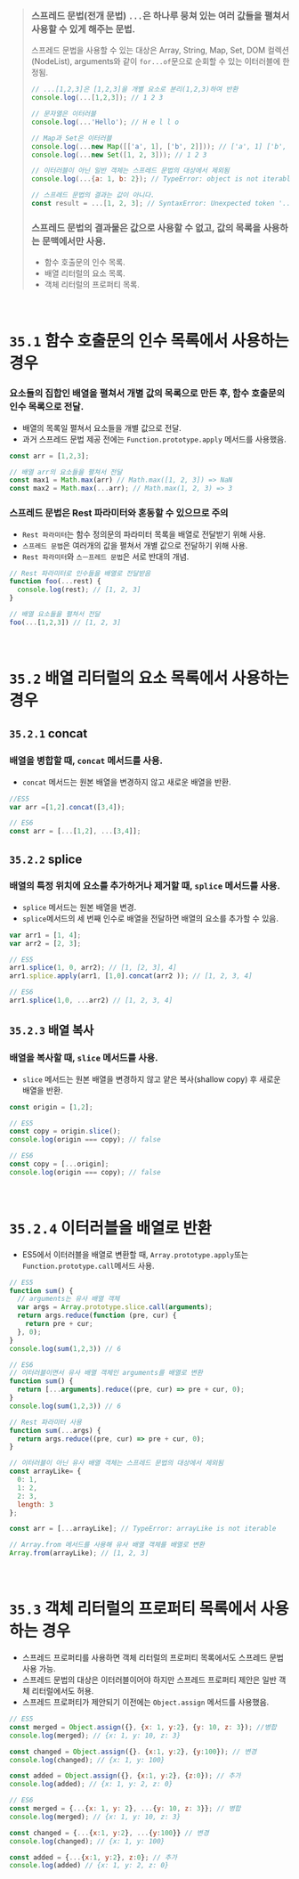 > ### 스프레드 문법(전개 문법) `...`은 하나루 뭉쳐 있는 여러 값들을 펼쳐서 사용할 수 있게 해주는 문법.
> 스프레드 문법을 사용할 수 있는 대상은 Array, String, Map, Set, DOM 컬렉션(NodeList), arguments와 같이  `for...of`문으로 순회할 수 있는 이터러블에 한정됨.
> ```js
> // ...[1,2,3]은 [1,2,3]을 개별 요소로 분리(1,2,3)하여 반환
> console.log(...[1,2,3]); // 1 2 3
>
> // 문자열은 이터러블
> console.log(...'Hello'); // H e l l o
>
> // Map과 Set은 이터러블
> console.log(...new Map([['a', 1], ['b', 2]])); // ['a', 1] ['b', 2]
> console.log(...new Set([1, 2, 3])); // 1 2 3
>
> // 이터러블이 아닌 일반 객체는 스프레드 문법의 대상에서 제외됨
> console.log(...{a: 1, b: 2}); // TypeError: object is not iterable
>
> // 스프레드 문법의 결과는 값이 아니다.
> const result = ...[1, 2, 3]; // SyntaxError: Unexpected token '...'
> ```
> ### 스프레드 문법의 결과물은 값으로 사용할 수 없고, 값의 목록을 사용하는 문맥에서만 사용.
> - 함수 호출문의 인수 목록.
> - 배열 리터럴의 요소 목록.
> - 객체 리터럴의 프로퍼티 목록.

<br/>

# `35.1` 함수 호출문의 인수 목록에서 사용하는 경우
### 요소들의 집합인 배열을 펼쳐서 개별 값의 목록으로 만든 후, 함수 호출문의 인수 목록으로 전달.
- 배열의 목록일 펼쳐서 요소들을 개별 값으로 전달.
- 과거 스프레드 문법 제공 전에는 `Function.prototype.apply` 메서드를 사용했음.
```js
const arr = [1,2,3];

// 배열 arr의 요소들을 펼쳐서 전달
const max1 = Math.max(arr) // Math.max([1, 2, 3]) => NaN
const max2 = Math.max(...arr); // Math.max(1, 2, 3) => 3
```
### 스프레드 문법은 Rest 파라미터와 혼동할 수 있으므로 주의
- `Rest 파라미터`는 함수 정의문의 파라미터 목록을 배열로 전달받기 위해 사용.
- `스프레드 문법`은 여러개의 값을 펼쳐서 개별 값으로 전달하기 위해 사용.
- `Rest 파라미터`와 `스ㅡ프레드 문법`은 서로 반대의 개념.
```js
// Rest 파라미터로 인수들을 배열로 전달받음
function foo(...rest) {
  console.log(rest); // [1, 2, 3]
}

// 배열 요소들을 펼쳐서 전달
foo(...[1,2,3]) // [1, 2, 3]
```

<br/>

# `35.2` 배열 리터럴의 요소 목록에서 사용하는 경우
## `35.2.1` concat
### 배열을 병합할 때, `concat` 메서드를 사용.
- `concat` 메서드는 원본 배열을 변경하지 않고 새로운 배열을 반환.
```js
//ES5
var arr =[1,2].concat([3,4]);

// ES6
const arr = [...[1,2], ...[3,4]];
```

## `35.2.2` splice
### 배열의 특정 위치에 요소를 추가하거나 제거할 때, `splice` 메서드를 사용.
- `splice` 메서드는 원본 배열을 변경.
- `splice`메서드의 세 번째 인수로 배열을 전달하면 배열의 요소를 추가할 수 있음.
```js
var arr1 = [1, 4];
var arr2 = [2, 3];

// ES5
arr1.splice(1, 0, arr2); // [1, [2, 3], 4]
arr1.splice.apply(arr1, [1,0].concat(arr2 )); // [1, 2, 3, 4]

// ES6
arr1.splice(1,0, ...arr2) // [1, 2, 3, 4]
```

## `35.2.3` 배열 복사
### 배열을 복사할 때, `slice` 메서드를 사용.
- `slice` 메서드는 원본 배열을 변경하지 않고 얕은 복사(shallow copy) 후 새로운 배열을 반환.

```js
const origin = [1,2];

// ES5
const copy = origin.slice();
console.log(origin === copy); // false

// ES6
const copy = [...origin];
console.log(origin === copy); // false
```

<br/>

# `35.2.4` 이터러블을 배열로 반환
-  ES5에서 이터러블을 배열로 변환할 때, `Array.prototype.apply`또는 `Function.prototype.call`메서드 사용.
```js
// ES5
function sum() {
  // arguments는 유사 배열 객체
  var args = Array.prototype.slice.call(arguments);
  return args.reduce(function (pre, cur) {
    return pre + cur;
  }, 0);
}
console.log(sum(1,2,3)) // 6

// ES6
// 이터러블이면서 유사 배열 객체인 arguments를 배열로 변환
function sum() {
  return [...arguments].reduce((pre, cur) => pre + cur, 0);
}
console.log(sum(1,2,3)) // 6

// Rest 파라미터 사용
function sum(...args) {
  return args.reduce((pre, cur) => pre + cur, 0);
}

// 이터러블이 아닌 유사 배열 객체는 스프레드 문법의 대상에서 제외됨
const arrayLike= {
  0: 1,
  1: 2,
  2: 3,
  length: 3
};

const arr = [...arrayLike]; // TypeError: arrayLike is not iterable

// Array.from 메서드를 사용해 유사 배열 객체를 배열로 변환
Array.from(arrayLike); // [1, 2, 3]
```

<br/>

# `35.3` 객체 리터럴의 프로퍼티 목록에서 사용하는 경우
- 스프레드 프로퍼티를 사용하면 객체 리터럴의 프로퍼티 목록에서도 스프레드 문법 사용 가능.
- 스프레드 문법의 대상은 이터러블이어야 하지만 스프레드 프로퍼티 제안은 일반 객체 리터럴에서도 허용.
- 스프레드 프로퍼티가 제안되기 이전에는 `Object.assign` 메서드를 사용했음.

```js
// ES5
const merged = Object.assign({}, {x: 1, y:2}, {y: 10, z: 3}); //병합
console.log(merged); // {x: 1, y: 10, z: 3}

const changed = Object.assign({}. {x:1, y:2}, {y:100}); // 변경
console.log(changed); // {x: 1, y: 100}

const added = Object.assign({}, {x:1, y:2}, {z:0}); // 추가
console.log(added); // {x: 1, y: 2, z: 0}
```
``` js
// ES6
const merged = {...{x: 1, y: 2}, ...{y: 10, z: 3}}; // 병합
console.log(merged); // {x: 1, y: 10, z: 3}

const changed = {...{x:1, y:2}, ...{y:100}} // 변경
console.log(changed); // {x: 1, y: 100}

const added = {...{x:1, y:2}, z:0}; // 추가
console.log(added) // {x: 1, y: 2, z: 0}
```
